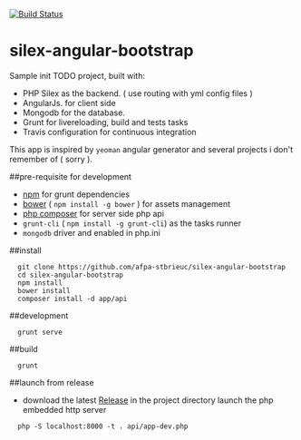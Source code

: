 [![Build Status](https://travis-ci.org/afpa-stbrieuc/silex-angular-bootstrap.svg?branch=master)](https://travis-ci.org/afpa-stbrieuc/silex-angular-bootstrap)



# silex-angular-bootstrap
Sample init TODO project, built with:
  - PHP Silex as the backend. ( use routing with yml config files )
  - AngularJs. for client side
  - Mongodb for the database.
  - Grunt for livereloading, build and tests tasks
  - Travis configuration for continuous integration

This app is inspired by `yeoman` angular generator and several projects i don't remember of ( sorry ).

##pre-requisite for development
  - [npm](https://www.npmjs.com/) for grunt dependencies
  - [bower](http://bower.io/) ( `npm install -g bower` ) for assets management
  - [php composer](https://getcomposer.org/) for server side php api
  - `grunt-cli` ( `npm install -g grunt-cli`) as the tasks runner
  - `mongodb` driver and enabled in php.ini


##install

```shell
  git clone https://github.com/afpa-stbrieuc/silex-angular-bootstrap
  cd silex-angular-bootstrap
  npm install
  bower install
  composer install -d app/api
```


##development

```shell
  grunt serve
```

##build
```shell
  grunt
```

##launch from release
  - download the latest [Release](/releases/latest)
  in the project directory launch the php embedded http server
```shell
  php -S localhost:8000 -t . api/app-dev.php
```

